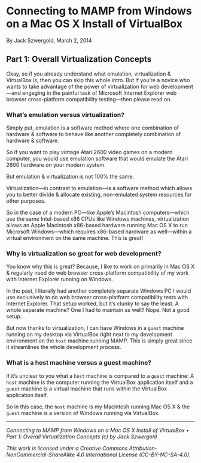 # Connecting to MAMP from Windows on a Mac OS X Install of VirtualBox

By Jack Szwergold, March 2, 2014
## Part 1: Overall Virtualization ConceptsOkay, so if you already understand what emulation, virtualization & VirtualBox is, then you can skip this whole intro. But if you’re a novice who wants to take advantage of the power of virtualization for web development—and engaging in the painful task of Microsoft Internet Explorer web browser cross-platform compatibility testing—then please read on.### What’s emulation versus virtualization?
Simply put, emulation is a software method where one combination of hardware & software to behave like another completely combination of hardware & software.

So if you want to play vintage Atari 2600 video games on a modern computer, you would use emulation software that would emulate the Atari 2600 hardware on your modern system.

But emulation & virtualization is not 100% the same.

Virtualization—in contrast to emulation—is a software method which allows you to better divide & allocate existing, non-emulated system resources for other purposes.

So in the case of a modern PC—like Apple’s Macintosh computers—which use the same Intel-based x86 CPUs like Windows machines, virtualization allows an Apple Macintosh x86-based hardware running Mac OS X to run Microsoft Windows—which requires x86-based hardware as well—within a virtual environment on the same machine. This is great!
### Why is virtualization so great for web development?

You know why this is great? Because, I like to work on primarily in Mac OS X & regularly need do web browser cross-platform compatibility of my work with Internet Explorer running on Windows.

In the past, I literally had another completely separate Windows PC I would use exclusively to do web browser cross-platform compatibility tests with Internet Explorer. That setup worked, but it’s clunky to say the least. A whole separate machine? One I had to maintain as well? Nope. Not a good setup.

But now thanks to virtualization, I can have Windows in a `guest` machine running on my desktop via VirtualBox right next to my development environment on the `host` machine running MAMP. This is simply great since it streamlines the whole development process.### What is a host machine versus a guest machine?

If it’s unclear to you what a `host` machine is compared to a `guest` machine: A `host` machine is the computer running the VirtualBox application itself and a `guest` machine is a virtual machine that runs within the VirtualBox application itself.
So in this case, the `host` machine is my Macintosh running Mac OS X & the `guest` machine is a version of Windows running via VirtualBox.
***

*Connecting to MAMP from Windows on a Mac OS X Install of VirtualBox • Part 1: Overall Virtualization Concepts (c) by Jack Szwergold*

*This work is licensed under a Creative Commons Attribution-NonCommercial-ShareAlike 4.0 International License (CC-BY-NC-SA-4.0).*
